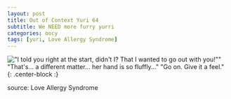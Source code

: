```yaml
---
layout: post
title: Out of Context Yuri 64
subtitle: We NEED more furry yurri
categories: oocy
tags: [yuri, Love Allergy Syndrome]
---
```




!["I told you right at the start, didn't I? That I wanted to go out with you!"" "That's... a different matter... *her hand is so fluffly...*" "Go on. Give it a feel."](https://imgur.com/kpeENhL.png){: .center-block :}



source: Love Allergy Syndrome